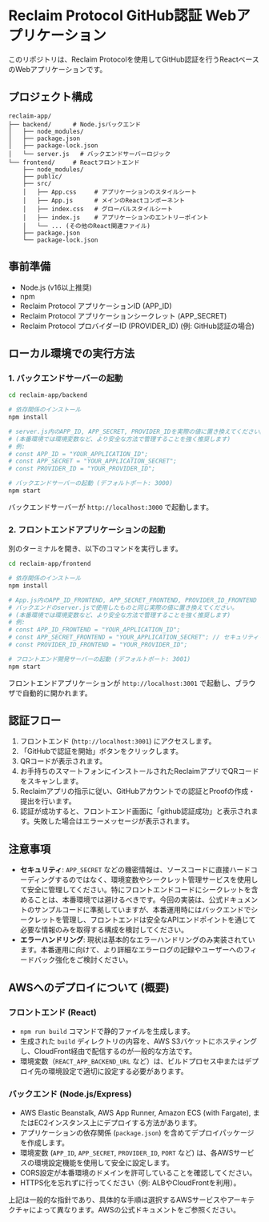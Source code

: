 # Reclaim Protocol GitHub認証 Webアプリケーション

このリポジトリは、Reclaim Protocolを使用してGitHub認証を行うReactベースのWebアプリケーションです。

## プロジェクト構成

```
reclaim-app/
├── backend/      # Node.jsバックエンド
│   ├── node_modules/
│   ├── package.json
│   ├── package-lock.json
│   └── server.js   # バックエンドサーバーロジック
└── frontend/     # Reactフロントエンド
    ├── node_modules/
    ├── public/
    ├── src/
    │   ├── App.css     # アプリケーションのスタイルシート
    │   ├── App.js      # メインのReactコンポーネント
    │   ├── index.css   # グローバルスタイルシート
    │   ├── index.js    # アプリケーションのエントリーポイント
    │   └── ... (その他のReact関連ファイル)
    ├── package.json
    └── package-lock.json
```

## 事前準備

- Node.js (v16以上推奨)
- npm
- Reclaim Protocol アプリケーションID (APP_ID)
- Reclaim Protocol アプリケーションシークレット (APP_SECRET)
- Reclaim Protocol プロバイダーID (PROVIDER_ID) (例: GitHub認証の場合)

## ローカル環境での実行方法

### 1. バックエンドサーバーの起動

```bash
cd reclaim-app/backend

# 依存関係のインストール
npm install

# server.js内のAPP_ID, APP_SECRET, PROVIDER_IDを実際の値に置き換えてください。
# (本番環境では環境変数など、より安全な方法で管理することを強く推奨します)
# 例:
# const APP_ID = "YOUR_APPLICATION_ID";
# const APP_SECRET = "YOUR_APPLICATION_SECRET";
# const PROVIDER_ID = "YOUR_PROVIDER_ID";

# バックエンドサーバーの起動 (デフォルトポート: 3000)
npm start
```

バックエンドサーバーが `http://localhost:3000` で起動します。

### 2. フロントエンドアプリケーションの起動

別のターミナルを開き、以下のコマンドを実行します。

```bash
cd reclaim-app/frontend

# 依存関係のインストール
npm install

# App.js内のAPP_ID_FRONTEND, APP_SECRET_FRONTEND, PROVIDER_ID_FRONTEND を
# バックエンドのserver.jsで使用したものと同じ実際の値に置き換えてください。
# (本番環境では環境変数など、より安全な方法で管理することを強く推奨します)
# 例:
# const APP_ID_FRONTEND = "YOUR_APPLICATION_ID";
# const APP_SECRET_FRONTEND = "YOUR_APPLICATION_SECRET"; // セキュリティリスクあり。本番ではバックエンド経由を推奨
# const PROVIDER_ID_FRONTEND = "YOUR_PROVIDER_ID";

# フロントエンド開発サーバーの起動 (デフォルトポート: 3001)
npm start
```

フロントエンドアプリケーションが `http://localhost:3001` で起動し、ブラウザで自動的に開かれます。

## 認証フロー

1.  フロントエンド (`http://localhost:3001`) にアクセスします。
2.  「GitHubで認証を開始」ボタンをクリックします。
3.  QRコードが表示されます。
4.  お手持ちのスマートフォンにインストールされたReclaimアプリでQRコードをスキャンします。
5.  Reclaimアプリの指示に従い、GitHubアカウントでの認証とProofの作成・提出を行います。
6.  認証が成功すると、フロントエンド画面に「github認証成功」と表示されます。失敗した場合はエラーメッセージが表示されます。

## 注意事項

-   **セキュリティ**: `APP_SECRET` などの機密情報は、ソースコードに直接ハードコーディングするのではなく、環境変数やシークレット管理サービスを使用して安全に管理してください。特にフロントエンドコードにシークレットを含めることは、本番環境では避けるべきです。今回の実装は、公式ドキュメントのサンプルコードに準拠していますが、本番運用時にはバックエンドでシークレットを管理し、フロントエンドは安全なAPIエンドポイントを通じて必要な情報のみを取得する構成を検討してください。
-   **エラーハンドリング**: 現状は基本的なエラーハンドリングのみ実装されています。本番運用に向けて、より詳細なエラーログの記録やユーザーへのフィードバック強化をご検討ください。


## AWSへのデプロイについて (概要)

### フロントエンド (React)

-   `npm run build` コマンドで静的ファイルを生成します。
-   生成された `build` ディレクトリの内容を、AWS S3バケットにホスティングし、CloudFront経由で配信するのが一般的な方法です。
-   環境変数（`REACT_APP_BACKEND_URL` など）は、ビルドプロセス中またはデプロイ先の環境設定で適切に設定する必要があります。

### バックエンド (Node.js/Express)

-   AWS Elastic Beanstalk, AWS App Runner, Amazon ECS (with Fargate), またはEC2インスタンス上にデプロイする方法があります。
-   アプリケーションの依存関係 (`package.json`) を含めてデプロイパッケージを作成します。
-   環境変数 (`APP_ID`, `APP_SECRET`, `PROVIDER_ID`, `PORT` など) は、各AWSサービスの環境設定機能を使用して安全に設定します。
-   CORS設定が本番環境のドメインを許可していることを確認してください。
-   HTTPS化を忘れずに行ってください（例: ALBやCloudFrontを利用）。

上記は一般的な指針であり、具体的な手順は選択するAWSサービスやアーキテクチャによって異なります。AWSの公式ドキュメントをご参照ください。

